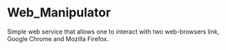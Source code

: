 # Web_Manipulator
Simple web service that allows one to interact with two web-browsers link, Google Chrome and Mozilla Firefox.
